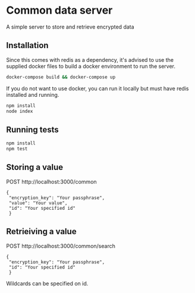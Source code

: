 # Common data server

A simple server to store and retrieve encrypted data

## Installation

Since this comes with redis as a dependency, it's advised to use the supplied docker files to build a docker environment to run the server.

```bash
docker-compose build && docker-compose up
```

If you do not want to use docker, you can run it locally but must have redis installed and running.

```bash
npm install
node index
```

## Running tests

```bash
npm install
npm test
```

## Storing a value 
POST http://localhost:3000/common
```
{
 "encryption_key": "Your passphrase",
 "value": "Your value",
 "id": "Your specified id"
 }
```

## Retrieiving a value
POST http://localhost:3000/common/search
```
{
 "encryption_key": "Your passphrase",
 "id": "Your specified id"
 }
```

Wildcards can be specified on id.
